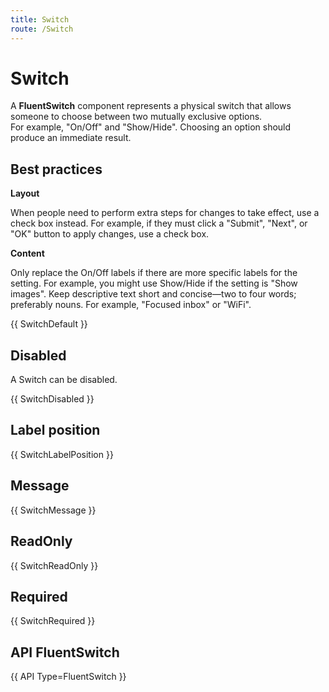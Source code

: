 ```yaml
---
title: Switch
route: /Switch
---
```


# Switch

A **FluentSwitch** component represents a physical switch that allows someone to choose between two mutually exclusive options.  
For example, "On/Off" and "Show/Hide". Choosing an option should produce an immediate result.

## Best practices

**Layout**

When people need to perform extra steps for changes to take effect, use a check box instead. For example, if they must click a "Submit", "Next", or "OK" button to apply changes, use a check box.

**Content**

Only replace the On/Off labels if there are more specific labels for the setting. For example, you might use Show/Hide if the setting is "Show images".
Keep descriptive text short and concise—two to four words; preferably nouns. For example, "Focused inbox" or "WiFi".

{{ SwitchDefault }}

## Disabled

A Switch can be disabled.

{{ SwitchDisabled }}

## Label position

{{ SwitchLabelPosition }}

## Message

{{ SwitchMessage }}

## ReadOnly

{{ SwitchReadOnly }}

## Required

{{ SwitchRequired }}

## API FluentSwitch

{{ API Type=FluentSwitch }}
